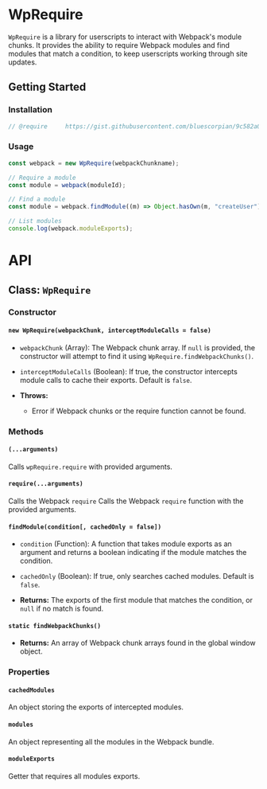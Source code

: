 # WpRequire

`WpRequire` is a library for userscripts to interact with Webpack's module chunks. It provides the ability to require Webpack modules and find modules that match a condition, to keep userscripts working through site updates.

## Getting Started

### Installation

```js
// @require     https://gist.githubusercontent.com/bluescorpian/9c582a0f9fd35e5088950034099a2cf9/raw/c7fe32f4e607ce231c295fbffe0e9ceaa5bc39c0/wprequire.js
```

### Usage

```javascript
const webpack = new WpRequire(webpackChunkname);

// Require a module
const module = webpack(moduleId);

// Find a module
const module = webpack.findModule((m) => Object.hasOwn(m, "createUser"));

// List modules
console.log(webpack.moduleExports);
```

# API

## Class: `WpRequire`

### Constructor

#### `new WpRequire(webpackChunk, interceptModuleCalls = false)`

-   `webpackChunk` (Array): The Webpack chunk array. If `null` is provided, the constructor will attempt to find it using `WpRequire.findWebpackChunks()`.
-   `interceptModuleCalls` (Boolean): If true, the constructor intercepts module calls to cache their exports. Default is `false`.

-   **Throws:**
    -   Error if Webpack chunks or the require function cannot be found.

### Methods

#### `(...arguments)`

Calls `wpRequire.require` with provided arguments.

#### `require(...arguments)`

Calls the Webpack `require` Calls the Webpack `require` function with the provided arguments.

#### `findModule(condition[, cachedOnly = false])`

-   `condition` (Function): A function that takes module exports as an argument and returns a boolean indicating if the module matches the condition.
-   `cachedOnly` (Boolean): If true, only searches cached modules. Default is `false`.

-   **Returns:** The exports of the first module that matches the condition, or `null` if no match is found.

#### `static findWebpackChunks()`

-   **Returns:** An array of Webpack chunk arrays found in the global window object.

### Properties

#### `cachedModules`

An object storing the exports of intercepted modules.

#### `modules`

An object representing all the modules in the Webpack bundle.

#### `moduleExports`

Getter that requires all modules exports.
